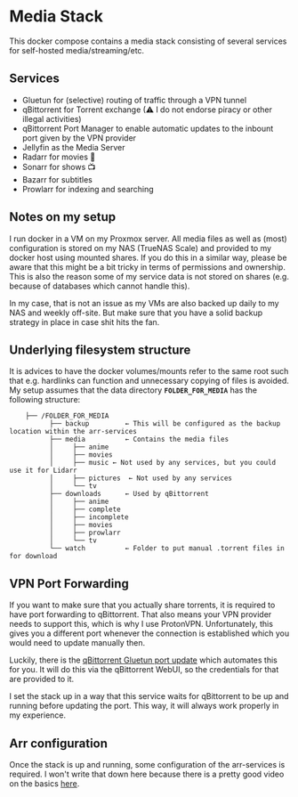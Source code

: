 # Media Stack
This docker compose contains a media stack consisting of several services for self-hosted media/streaming/etc.

## Services
- Gluetun for (selective) routing of traffic through a VPN tunnel
- qBittorrent for Torrent exchange (⚠ I do not endorse piracy or other illegal activities)
- qBittorrent Port Manager to enable automatic updates to the inbount port given by the VPN provider
- Jellyfin as the Media Server
- Radarr for movies 🎥
- Sonarr for shows 📺
- Bazarr for subtitles
- Prowlarr for indexing and searching

## Notes on my setup
I run docker in a VM on my Proxmox server. All media files as well as (most) configuration is stored on my NAS (TrueNAS Scale) and provided to my docker host using mounted shares. 
If you do this in a similar way, please be aware that this might be a bit tricky in terms of permissions and ownership. This is also the reason some of my service data is not stored on shares (e.g. because of databases which cannot handle this).

In my case, that is not an issue as my VMs are also backed up daily to my NAS and weekly off-site. But make sure that you have a solid backup strategy in place in case shit hits the fan.

## Underlying filesystem structure
It is advices to have the docker volumes/mounts refer to the same root such that e.g. hardlinks can function and unnecessary copying of files is avoided.
My setup assumes that the data directory **`FOLDER_FOR_MEDIA`** has the following structure:

``` { .text .no-copy }
    ├── /FOLDER_FOR_MEDIA   ⠀
    ⠀⠀⠀⠀⠀├── backup			← This will be configured as the backup location within the arr-services
    ⠀⠀⠀⠀⠀├── media			← Contains the media files
    ⠀⠀⠀⠀⠀│⠀⠀⠀⠀├── anime             
    ⠀⠀⠀⠀⠀│⠀⠀⠀⠀├── movies      
    ⠀⠀⠀⠀⠀│⠀⠀⠀⠀├── music	← Not used by any services, but you could use it for Lidarr 
    ⠀⠀⠀⠀⠀│⠀⠀⠀⠀├── pictures	← Not used by any services   
    ⠀⠀⠀⠀⠀│⠀⠀⠀⠀└── tv                
    ⠀⠀⠀⠀⠀├── downloads		← Used by qBittorrent  
    ⠀⠀⠀⠀⠀│⠀⠀⠀⠀├── anime             
    ⠀⠀⠀⠀⠀│⠀⠀⠀⠀├── complete       
    ⠀⠀⠀⠀⠀│⠀⠀⠀⠀├── incomplete  
    ⠀⠀⠀⠀⠀│⠀⠀⠀⠀├── movies             
    ⠀⠀⠀⠀⠀│⠀⠀⠀⠀├── prowlarr       
    ⠀⠀⠀⠀⠀│⠀⠀⠀⠀└── tv                        
    ⠀⠀⠀⠀⠀└── watch			← Folder to put manual .torrent files in for download           
```

## VPN Port Forwarding
If you want to make sure that you actually share torrents, it is required to have port forwarding to qBittorrent. That also means your VPN provider needs to support this, which is why I use ProtonVPN. 
Unfortunately, this gives you a different port whenever the connection is established which you would need to update manually then.

Luckily, there is the [qBittorrent Gluetun port update]([https://github.com/SnoringDragon/gluetun-qbittorrent-port-manager](https://github.com/joshua-klassen/qbittorrent-gluetun-port-update)) which automates this for you. It will do this via the qBittorrent WebUI, so the credentials for that are provided to it.

I set the stack up in a way that this service waits for qBittorrent to be up and running before updating the port. This way, it will always work properly in my experience.

## Arr configuration
Once the stack is up and running, some configuration of the arr-services is required. I won't write that down here because there is a pretty good video on the basics [here](https://www.youtube.com/watch?v=3k_MwE0Z3CE).

